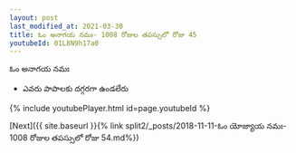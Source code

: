 ```yaml
---
layout: post
last_modified_at: 2021-03-30
title: ఓం అనాగయ నమః- 1008 రోజుల తపస్సులో రోజు 45
youtubeId: 01L8N9h17a0
---
```

 
 
 ఓం అనాగయ నమః  
 
 -  ఎవరు పాపాలకు దగ్గరగా ఉండలేరు 
 
  
 
  
 
 
 
 
 
 


{% include youtubePlayer.html id=page.youtubeId %}
 
[Next]({{ site.baseurl }}{% link  split2/_posts/2018-11-11-ఓం యోజ్యాయ నమః- 1008 రోజుల తపస్సులో రోజు 54.md%})
 
